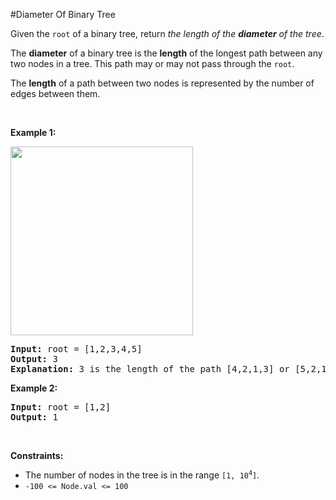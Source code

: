 #Diameter Of Binary Tree
<p>Given the <code>root</code> of a binary tree, return <em>the length of the <strong>diameter</strong> of the tree</em>.</p>
<p>The <strong>diameter</strong> of a binary tree is the <strong>length</strong> of the longest path between any two nodes in a tree. This path may or may not pass through the <code>root</code>.</p>
<p>The <strong>length</strong> of a path between two nodes is represented by the number of edges between them.</p>
<p> </p>
<p><strong class="example">Example 1:</strong></p>
<img alt="" src="https://assets.leetcode.com/uploads/2021/03/06/diamtree.jpg" style="width:292px;height:302px"/>
<pre><strong>Input:</strong> root = [1,2,3,4,5]
<strong>Output:</strong> 3
<strong>Explanation:</strong> 3 is the length of the path [4,2,1,3] or [5,2,1,3].
</pre>
<p><strong class="example">Example 2:</strong></p>
<pre><strong>Input:</strong> root = [1,2]
<strong>Output:</strong> 1
</pre>
<p> </p>
<p><strong>Constraints:</strong></p>
<ul>
<li>The number of nodes in the tree is in the range <code>[1, 10<sup>4</sup>]</code>.</li>
<li><code>-100 &lt;= Node.val &lt;= 100</code></li>
</ul>

